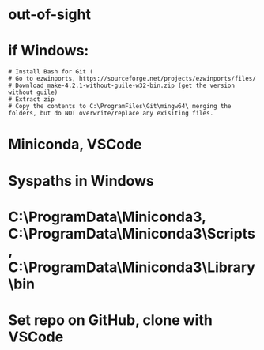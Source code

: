 # out-of-sight

# if Windows:
    # Install Bash for Git (
    # Go to ezwinports, https://sourceforge.net/projects/ezwinports/files/
    # Download make-4.2.1-without-guile-w32-bin.zip (get the version without guile)
    # Extract zip
    # Copy the contents to C:\ProgramFiles\Git\mingw64\ merging the folders, but do NOT overwrite/replace any exisiting files.    

 # Miniconda, VSCode

# Syspaths in Windows
# C:\ProgramData\Miniconda3, C:\ProgramData\Miniconda3\Scripts, C:\ProgramData\Miniconda3\Library\bin

# Set repo on GitHub, clone with VSCode